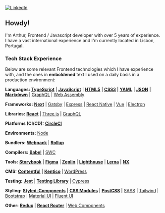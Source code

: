 [![LinkedIn](https://img.shields.io/badge/linkedin-%230077B5.svg?style=for-the-badge&logo=linkedin&logoColor=white)](https://www.linkedin.com/in/arthurboss/)

## Howdy!

I'm Arthur, Frontend / Javascript developer with over 5 years of experience. I have a vast international experience and I'm currently located in Lisbon, Portugal.

### Tech Stack Experience

Below are some relevant Frontend technologies which I have experience with, and the ones in **emboldened** text I used on a daily basis in a production environment:

**Languages:** **[TypeScript](https://www.typescriptlang.org/)** | **[JavaScript](https://www.ecma-international.org/publications-and-standards/standards/ecma-262/)**
| **[HTML5](https://html.spec.whatwg.org/)** | **[CSS3](https://www.w3.org/TR/CSS/#css)** | **[YAML](https://yaml.org/)** | **[JSON](https://www.json.org/json-en.html)** | **[Markdown](https://daringfireball.net/projects/markdown/)** | [GraphQL](https://graphql.org/) | [Web Assembly](https://webassembly.org/)

**Frameworks:** **[Next](https://nextjs.org/)** | [Gatsby](https://www.gatsbyjs.com/) | [Express](https://expressjs.com/) | [React Native](https://reactnative.dev/) | [Vue](https://vuejs.org/) | [Electron](https://www.electronjs.org/)

**Libraries:** **[React](https://reactjs.org/)** | [Three.js](https://threejs.org/) | [GraphQL](https://graphql.org/)

**Platforms (CI/CD):** **[CircleCI](https://circleci.com/)**

**Environments:** [Node](https://nodejs.org/en/)

**Bundlers:** **[Webpack](https://webpack.js.org/)** | **[Rollup](https://rollupjs.org/)**

**Compilers:** **[Babel](https://babeljs.io/)** | [SWC](https://swc.rs/)

**Tools:** **[Storybook](https://storybook.js.org/)** | **[Figma](https://www.figma.com/)** | **[Zeplin](https://zeplin.io/)** | **[Lighthouse](https://developer.chrome.com/docs/lighthouse/overview/)** | **[Lerna](https://lerna.js.org/)** | **[NX](https://nx.dev/)**

**CMS:** **[Contentful](https://www.contentful.com/)** | **[Kentico](https://www.kentico.com/)** | [WordPress](https://wordpress.com/)

**Testing:** **[Jest](https://jestjs.io/)** | **[Testing Library](https://testing-library.com/docs/react-testing-library/intro/)** | [Cypress](https://www.cypress.io/)

**Styling:** **[Styled-Components](https://styled-components.com/)** | **[CSS Modules](https://github.com/css-modules/css-modules)** | **[PostCSS](https://postcss.org/)** | [SASS](https://sass-lang.com/) | [Tailwind](https://tailwindcss.com/) | [Bootstrap](https://getbootstrap.com/) | [Material UI](https://material-ui.com/) | [Fluent UI](https://developer.microsoft.com/en-us/fluentui#/)

**Other:** **[Redux](https://redux.js.org/)** | **[React Router](https://reactrouter.com/)** | [Web Components](https://www.webcomponents.org/)

<!--
**arthurboss/arthurboss** is a ✨ _special_ ✨ repository because its `README.md` (this file) appears on your GitHub profile.

Here are some ideas to get you started:

- 🔭 I’m currently working on ...
- 🌱 I’m currently learning ...
- 👯 I’m looking to collaborate on ...
- 🤔 I’m looking for help with ...
- 💬 Ask me about ...
- 📫 How to reach me: ...
- ⚡ Fun fact: ...
-->
